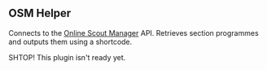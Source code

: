 ## OSM Helper

Connects to the [Online Scout Manager](https://www.onlinescoutmanager.co.uk) API. Retrieves section programmes and outputs them using a shortcode.

SHTOP! This plugin isn't ready yet.